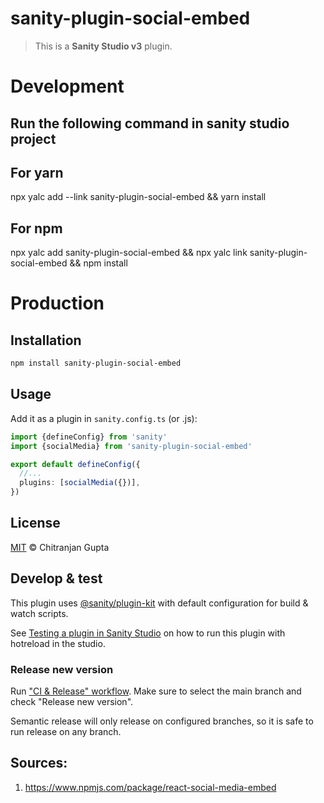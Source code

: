 # sanity-plugin-social-embed

> This is a **Sanity Studio v3** plugin.

# Development

## Run the following command in sanity studio project

## For yarn

npx yalc add --link sanity-plugin-social-embed && yarn install

## For npm

npx yalc add sanity-plugin-social-embed && npx yalc link sanity-plugin-social-embed && npm install

# Production

## Installation

```sh
npm install sanity-plugin-social-embed
```

## Usage

Add it as a plugin in `sanity.config.ts` (or .js):

```ts
import {defineConfig} from 'sanity'
import {socialMedia} from 'sanity-plugin-social-embed'

export default defineConfig({
  //...
  plugins: [socialMedia({})],
})
```

## License

[MIT](LICENSE) © Chitranjan Gupta

## Develop & test

This plugin uses [@sanity/plugin-kit](https://github.com/sanity-io/plugin-kit)
with default configuration for build & watch scripts.

See [Testing a plugin in Sanity Studio](https://github.com/sanity-io/plugin-kit#testing-a-plugin-in-sanity-studio)
on how to run this plugin with hotreload in the studio.

### Release new version

Run ["CI & Release" workflow](https://github.com/chitranjan-gupta/sanity-plugin-social-embed/actions/workflows/main.yml).
Make sure to select the main branch and check "Release new version".

Semantic release will only release on configured branches, so it is safe to run release on any branch.

## Sources:

1.  https://www.npmjs.com/package/react-social-media-embed
